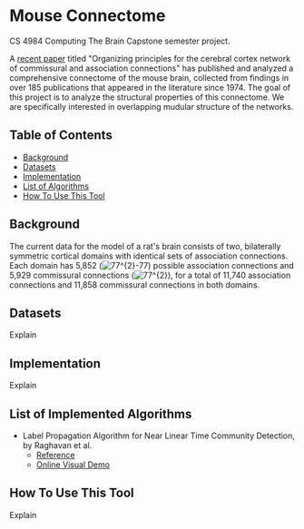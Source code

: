 # Mouse Connectome
CS 4984 Computing The Brain Capstone semester project. 

A [recent paper](http://www.pnas.org/content/pnas/114/45/E9692.full.pdf) titled "Organizing principles for the cerebral cortex network of commissural and association connections" has published and analyzed a comprehensive connectome of the mouse brain, collected from findings in over 185 publications that appeared in the literature since 1974. The goal of this project is to analyze the structural properties of this connectome. We are specifically interested in overlapping mudular structure of the networks.

## Table of Contents
- [Background](#background)
- [Datasets](#datasets)
- [Implementation](#implementation)
- [List of Algorithms](#list-of-algorithms)
- [How To Use This Tool](#how-to-use-this-tool)

## Background
The current data for the model of a rat's brain consists of two, bilaterally symmetric cortical domains with identical sets of association connections. Each domain has 5,852 (<img src="https://latex.codecogs.com/gif.latex?77^{2}-77" title="77^{2}-77" />) possible association connections and 5,929 commissural connections (<img src="https://latex.codecogs.com/gif.latex?77^{2}" title="77^{2}" />), for a total of 11,740 association connections and 11,858 commissural connections in both domains.

## Datasets
Explain

## Implementation
Explain

## List of Implemented Algorithms
* Label Propagation Algorithm for Near Linear Time Community Detection, by Raghavan et al.
  * [Reference](https://arxiv.org/pdf/0709.2938.pdf)
  * [Online Visual Demo](http://opcoast.com/demos/label_propagation/index.html)

## How To Use This Tool
Explain
